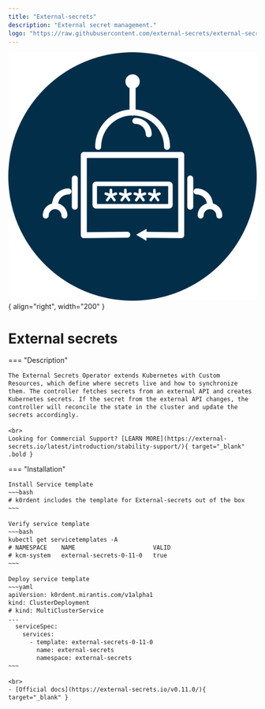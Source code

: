 ```yaml
---
title: "External-secrets"
description: "External secret management."
logo: "https://raw.githubusercontent.com/external-secrets/external-secrets/main/assets/eso-logo-large.png"
---
```

![logo](https://raw.githubusercontent.com/external-secrets/external-secrets/main/assets/eso-logo-large.png){ align="right", width="200" }
# External secrets

=== "Description"

    The External Secrets Operator extends Kubernetes with Custom Resources, which define where secrets live and how to synchronize them. The controller fetches secrets from an external API and creates Kubernetes secrets. If the secret from the external API changes, the controller will reconcile the state in the cluster and update the secrets accordingly.

    <br>
    Looking for Commercial Support? [LEARN MORE](https://external-secrets.io/latest/introduction/stability-support/){ target="_blank" .bold }
    

=== "Installation"

    Install Service template
    ~~~bash
    # k0rdent includes the template for External-secrets out of the box
    ~~~

    Verify service template
    ~~~bash
    kubectl get servicetemplates -A
    # NAMESPACE    NAME                      VALID
    # kcm-system   external-secrets-0-11-0   true
    ~~~

    Deploy service template
    ~~~yaml
    apiVersion: k0rdent.mirantis.com/v1alpha1
    kind: ClusterDeployment
    # kind: MultiClusterService
    ...
      serviceSpec:
        services:
          - template: external-secrets-0-11-0
            name: external-secrets
            namespace: external-secrets
    ~~~

    <br>
    - [Official docs](https://external-secrets.io/v0.11.0/){ target="_blank" }
